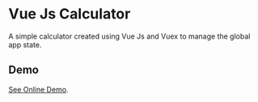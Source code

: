 # Vue Js Calculator

A simple calculator created using Vue Js and Vuex to manage the global app state.

## Demo
[See Online Demo](https://welisonmenezes.github.io/vue-js-calculator/).
